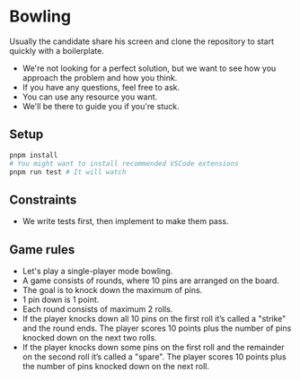 # Bowling

Usually the candidate share his screen and clone the repository to start quickly with a boilerplate.

- We're not looking for a perfect solution, but we want to see how you approach the problem and how you think.
- If you have any questions, feel free to ask.
- You can use any resource you want.
- We'll be there to guide you if you're stuck.

## Setup

```bash
pnpm install
# You might want to install recommended VSCode extensions
pnpm run test # It will watch
```

## Constraints

- We write tests first, then implement to make them pass.

## Game rules

- Let's play a single-player mode bowling.
- A game consists of rounds, where 10 pins are arranged on the board.
- The goal is to knock down the maximum of pins.
- 1 pin down is 1 point.
- Each round consists of maximum 2 rolls.
- If the player knocks down all 10 pins on the first roll it’s called a "strike" and the round ends. The player scores 10 points plus the number of pins knocked down on the next two rolls.
- If the player knocks down some pins on the first roll and the remainder on the second roll it’s called a "spare". The player scores 10 points plus the number of pins knocked down on the next roll.
